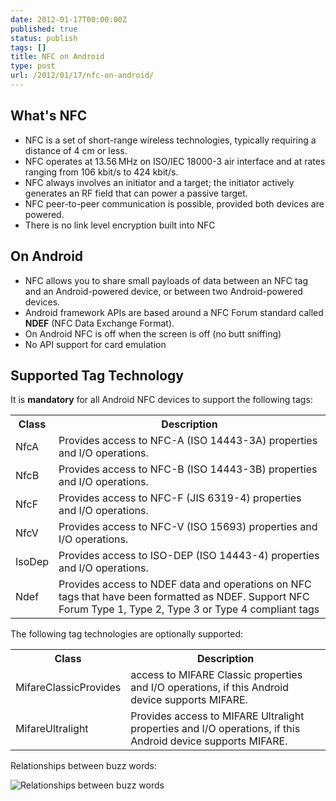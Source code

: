 ```yaml
---
date: 2012-01-17T00:00:00Z
published: true
status: publish
tags: []
title: NFC on Android
type: post
url: /2012/01/17/nfc-on-android/
---
```


What's NFC
----------
* NFC is a set of short-range wireless technologies, typically requiring a distance of 4 cm or less. 
* NFC operates at 13.56 MHz on ISO/IEC 18000-3 air interface and at rates ranging from 106 kbit/s to 424 kbit/s.
* NFC always involves an initiator and a target; the initiator actively generates an RF field that can power a passive target.
* NFC peer-to-peer communication is possible, provided both devices are powered.
* There is no link level encryption built into NFC


On Android
----------
* NFC allows you to share small payloads of data between an NFC tag and an Android-powered device, or between two Android-powered devices.
* Android framework APIs are based around a NFC Forum standard called **NDEF** (NFC Data Exchange Format).
* On Android NFC is off when the screen is off (no butt sniffing)
* No API support for card emulation

Supported Tag Technology
------------------------

It is **mandatory** for all Android NFC devices to support the following tags:
<table>
<tr><th>Class</th><th>Description</th></tr>
<tr><td>NfcA</td><td>Provides access to NFC-A (ISO 14443-3A) properties and I/O operations.</td></tr>
<tr><td>NfcB</td><td>Provides access to NFC-B (ISO 14443-3B) properties and I/O operations.</td></tr>
<tr><td>NfcF</td><td>Provides access to NFC-F (JIS 6319-4) properties and I/O operations.</td></tr>
<tr><td>NfcV</td><td>Provides access to NFC-V (ISO 15693) properties and I/O operations.</td></tr>
<tr><td>IsoDep</td><td>Provides access to ISO-DEP (ISO 14443-4) properties and I/O operations.</td></tr>
<tr><td>Ndef</td><td>Provides access to NDEF data and operations on NFC tags that have been formatted as NDEF. Support NFC Forum Type 1, Type 2, Type 3 or Type 4 compliant tags</td></tr>
</table>

The following tag technologies are optionally supported:
<table>
<tr><th>Class</th><th>Description</th></tr>
<tr><td>MifareClassicProvides</td><td>access to MIFARE Classic properties and I/O operations, if this Android device supports MIFARE.</td></tr>
<tr><td>MifareUltralight</td><td>Provides access to MIFARE Ultralight properties and I/O operations, if this Android device supports MIFARE.</td></tr>
</table>

Relationships between buzz words:

![](/images/android-nfc-beyond-ndef.png "Relationships between buzz words")

